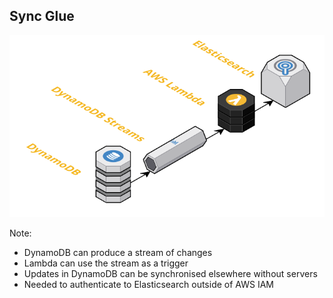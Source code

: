 ## Sync Glue

![DynamoDB producing a stream of updates that Lambda transforms and pushes into Elasticsearch](images/glue-code.png)

Note:
 - DynamoDB can produce a stream of changes
 - Lambda can use the stream as a trigger
 - Updates in DynamoDB can be synchronised elsewhere without servers
 - Needed to authenticate to Elasticsearch outside of AWS IAM
